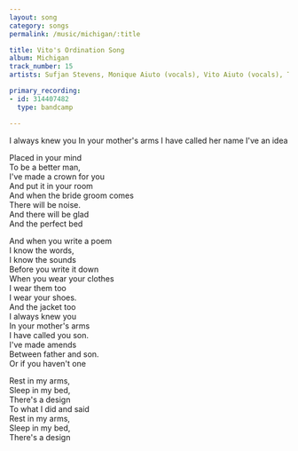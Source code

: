 ```yaml
---
layout: song
category: songs
permalink: /music/michigan/:title

title: Vito's Ordination Song
album: Michigan
track_number: 15
artists: Sufjan Stevens, Monique Aiuto (vocals), Vito Aiuto (vocals), Tom Eaton (trumpet), Daniel Smith (vocals), Elin Smith (vocals)

primary_recording: 
- id: 314407482
  type: bandcamp

---
```


I always knew you
In your mother's arms 
I have called her name 
I've an idea

Placed in your mind <br>
To be a better man, <br>
I've made a crown for you <br>
And put it in your room <br>
And when the bride groom comes <br>
There will be noise. <br>
And there will be glad <br>
And the perfect bed

And when you write a poem <br>
I know the words, <br>
I know the sounds <br>
Before you write it down <br>
When you wear your clothes <br>
I wear them too <br>
I wear your shoes. <br>
And the jacket too <br>
I always knew you <br>
In your mother's arms <br>
I have called you son. <br>
I've made amends <br>
Between father and son. <br>
Or if you haven't one

Rest in my arms, <br>
Sleep in my bed,<br>
There's a design <br>
To what I did and said <br>
Rest in my arms, <br>
Sleep in my bed, <br>
There's a design